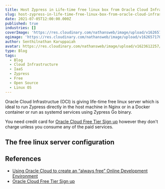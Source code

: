 ```yaml
---
title: Host Zypress in Life-time free linux box from Oracle Cloud Infrastructure (OCI)
slug: host-zypress-in-life-time-free-linux-box-from-oracle-cloud-infrastructure-oci
date: 2021-07-05T12:00:00.000Z
published: true
industries: []
coverImage: 'https://res.cloudinary.com/nathansweb/image/upload/v1626571705/senthilsweb.com/blog/Oracle-Cloud-Infrastructure_ezediy.png'
ogimage: 'https://res.cloudinary.com/nathansweb/image/upload/v1626571705/senthilsweb.com/blog/Oracle-Cloud-Infrastructure_ezediy.png'
author: Senthilnathan Karuppaiah
avatar: https://res.cloudinary.com/nathansweb/image/upload/v1623612257/profile/sk_profile_sq.png
type: Blog
tags:
  - Blog
  - Cloud Infrastructure
  - IaaS
  - Zypress
  - Free
  - Open Source
  - Linux OS
---
```


Oracle Cloud Infrastructue (OCI) is giving life-time free linux server which is ideal to run Zypress directly in the host machine in Nginx or in a Docker container or run as systemd services using Zypress Go binary.

<!--more-->

You need credit card for [Oracle Cloud Free Tier Sign up](https://signup.cloud.oracle.com/) however they don't charge unless you consume any of the paid services.

## The free linux server configuration

<list :items="oci-linux-configuration"></list>

## References

* [Using Oracle Cloud to create an “always free” Online Development Environment](https://medium.com/geekculture/using-oracle-cloud-to-create-an-always-free-online-development-environment-af00e5bc2a05)
* [Oracle Cloud Free Tier Sign up](https://signup.cloud.oracle.com/)
